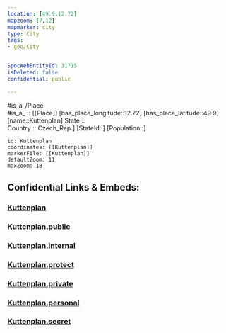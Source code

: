 ```yaml
---
location: [49.9,12.72] 
mapzoom: [7,12] 
mapmarker: city 
type: City
tags:
- geo/City


SpocWebEntityId: 31715
isDeleted: false
confidential: public

---
```

#is_a_/Place  
#is_a_ :: [[Place]] 
[has_place_longitude::12.72] 
[has_place_latitude::49.9] 
[name::Kuttenplan] 
State ::  
Country :: Czech_Rep.] 
[StateId::] 
[Population::] 



```leaflet
id: Kuttenplan
coordinates: [[Kuttenplan]] 
markerFile: [[Kuttenplan]] 
defaultZoom: 11 
maxZoom: 18
```


## Confidential Links & Embeds: 

### [Kuttenplan](/_Standards/Earth/Continent/Europe/Europe~Central/Czech_Republic/regions~Czech_Republic/Plzeňský/City/Kuttenplan.md) 

### [Kuttenplan.public](/_public/Earth/Continent/Europe/Europe~Central/Czech_Republic/regions~Czech_Republic/Plzeňský/City/Kuttenplan.public.md) 

### [Kuttenplan.internal](/_internal/Earth/Continent/Europe/Europe~Central/Czech_Republic/regions~Czech_Republic/Plzeňský/City/Kuttenplan.internal.md) 

### [Kuttenplan.protect](/_protect/Earth/Continent/Europe/Europe~Central/Czech_Republic/regions~Czech_Republic/Plzeňský/City/Kuttenplan.protect.md) 

### [Kuttenplan.private](/_private/Earth/Continent/Europe/Europe~Central/Czech_Republic/regions~Czech_Republic/Plzeňský/City/Kuttenplan.private.md) 

### [Kuttenplan.personal](/_personal/Earth/Continent/Europe/Europe~Central/Czech_Republic/regions~Czech_Republic/Plzeňský/City/Kuttenplan.personal.md) 

### [Kuttenplan.secret](/_secret/Earth/Continent/Europe/Europe~Central/Czech_Republic/regions~Czech_Republic/Plzeňský/City/Kuttenplan.secret.md)

